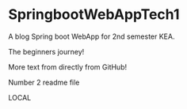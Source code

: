 # SpringbootWebAppTech1

A blog Spring boot WebApp for 2nd semester KEA.

The beginners journey!

More text from directly from GitHub!

Number 2 readme file

LOCAL